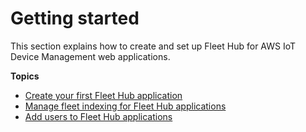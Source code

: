 # Getting started<a name="aws-iot-monitor-admin-getting-started"></a>

This section explains how to create and set up Fleet Hub for AWS IoT Device Management web applications\.

**Topics**
+ [Create your first Fleet Hub application](aws-iot-monitor-admin-getting-started-first-app.md)
+ [Manage fleet indexing for Fleet Hub applications](aws-iot-monitor-admin-fleet-indexing.md)
+ [Add users to Fleet Hub applications](aws-iot-monitor-admin-work-with-apps-add-users.md)